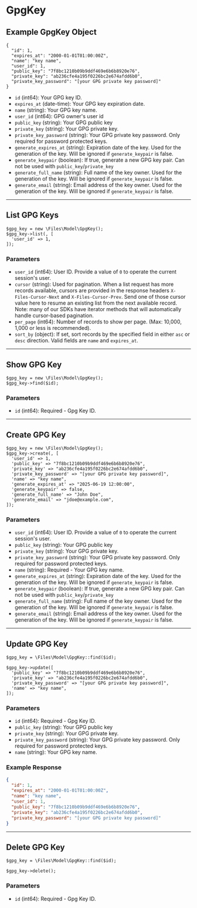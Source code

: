 # GpgKey

## Example GpgKey Object

```
{
  "id": 1,
  "expires_at": "2000-01-01T01:00:00Z",
  "name": "key name",
  "user_id": 1,
  "public_key": "7f8bc1210b09b9ddf469e6b6b8920e76",
  "private_key": "ab236cfe4a195f0226bc2e674afdd6b0",
  "private_key_password": "[your GPG private key password]"
}
```

* `id` (int64): Your GPG key ID.
* `expires_at` (date-time): Your GPG key expiration date.
* `name` (string): Your GPG key name.
* `user_id` (int64): GPG owner's user id
* `public_key` (string): Your GPG public key
* `private_key` (string): Your GPG private key.
* `private_key_password` (string): Your GPG private key password. Only required for password protected keys.
* `generate_expires_at` (string): Expiration date of the key. Used for the generation of the key. Will be ignored if `generate_keypair` is false.
* `generate_keypair` (boolean): If true, generate a new GPG key pair. Can not be used with `public_key`/`private_key`
* `generate_full_name` (string): Full name of the key owner. Used for the generation of the key. Will be ignored if `generate_keypair` is false.
* `generate_email` (string): Email address of the key owner. Used for the generation of the key. Will be ignored if `generate_keypair` is false.

---

## List GPG Keys

```
$gpg_key = new \Files\Model\GpgKey();
$gpg_key->list(, [
  'user_id' => 1,
]);
```


### Parameters

* `user_id` (int64): User ID.  Provide a value of `0` to operate the current session's user.
* `cursor` (string): Used for pagination.  When a list request has more records available, cursors are provided in the response headers `X-Files-Cursor-Next` and `X-Files-Cursor-Prev`.  Send one of those cursor value here to resume an existing list from the next available record.  Note: many of our SDKs have iterator methods that will automatically handle cursor-based pagination.
* `per_page` (int64): Number of records to show per page.  (Max: 10,000, 1,000 or less is recommended).
* `sort_by` (object): If set, sort records by the specified field in either `asc` or `desc` direction. Valid fields are `name` and `expires_at`.

---

## Show GPG Key

```
$gpg_key = new \Files\Model\GpgKey();
$gpg_key->find($id);
```


### Parameters

* `id` (int64): Required - Gpg Key ID.

---

## Create GPG Key

```
$gpg_key = new \Files\Model\GpgKey();
$gpg_key->create(, [
  'user_id' => 1,
  'public_key' => "7f8bc1210b09b9ddf469e6b6b8920e76",
  'private_key' => "ab236cfe4a195f0226bc2e674afdd6b0",
  'private_key_password' => "[your GPG private key password]",
  'name' => "key name",
  'generate_expires_at' => "2025-06-19 12:00:00",
  'generate_keypair' => false,
  'generate_full_name' => "John Doe",
  'generate_email' => "jdoe@example.com",
]);
```


### Parameters

* `user_id` (int64): User ID.  Provide a value of `0` to operate the current session's user.
* `public_key` (string): Your GPG public key
* `private_key` (string): Your GPG private key.
* `private_key_password` (string): Your GPG private key password. Only required for password protected keys.
* `name` (string): Required - Your GPG key name.
* `generate_expires_at` (string): Expiration date of the key. Used for the generation of the key. Will be ignored if `generate_keypair` is false.
* `generate_keypair` (boolean): If true, generate a new GPG key pair. Can not be used with `public_key`/`private_key`
* `generate_full_name` (string): Full name of the key owner. Used for the generation of the key. Will be ignored if `generate_keypair` is false.
* `generate_email` (string): Email address of the key owner. Used for the generation of the key. Will be ignored if `generate_keypair` is false.

---

## Update GPG Key

```
$gpg_key = \Files\Model\GpgKey::find($id);

$gpg_key->update([
  'public_key' => "7f8bc1210b09b9ddf469e6b6b8920e76",
  'private_key' => "ab236cfe4a195f0226bc2e674afdd6b0",
  'private_key_password' => "[your GPG private key password]",
  'name' => "key name",
]);
```

### Parameters

* `id` (int64): Required - Gpg Key ID.
* `public_key` (string): Your GPG public key
* `private_key` (string): Your GPG private key.
* `private_key_password` (string): Your GPG private key password. Only required for password protected keys.
* `name` (string): Your GPG key name.

### Example Response

```json
{
  "id": 1,
  "expires_at": "2000-01-01T01:00:00Z",
  "name": "key name",
  "user_id": 1,
  "public_key": "7f8bc1210b09b9ddf469e6b6b8920e76",
  "private_key": "ab236cfe4a195f0226bc2e674afdd6b0",
  "private_key_password": "[your GPG private key password]"
}
```

---

## Delete GPG Key

```
$gpg_key = \Files\Model\GpgKey::find($id);

$gpg_key->delete();
```

### Parameters

* `id` (int64): Required - Gpg Key ID.

